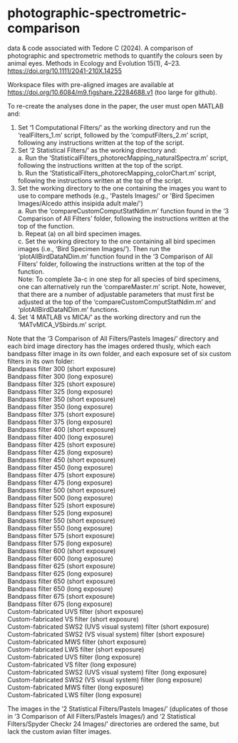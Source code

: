 # photographic-spectrometric-comparison
data & code associated with Tedore C (2024). A comparison of photographic and spectrometric methods to quantify the colours seen by animal eyes. Methods in Ecology and Evolution 15(1), 4–23. https://doi.org/10.1111/2041-210X.14255

Workspace files with pre-aligned images are available at https://doi.org/10.6084/m9.figshare.22284688.v1 (too large for github). 

To re-create the analyses done in the paper, the user must open MATLAB and:
1.  Set ‘1 Computational Filters/’ as the working directory and run the ‘realFilters_1.m’ script, followed by the ‘computFilters_2.m’ script, following any instructions written at the top of the script.
2.  Set ‘2 Statistical Filters/’ as the working directory and:  
    a.  Run the ‘StatisticalFilters_photorecMapping_naturalSpectra.m’ script, following the instructions written at the top of the script.  
    b.  Run the ‘StatisticalFilters_photorecMapping_colorChart.m’ script, following the instructions written at the top of the script.  
3.  Set the working directory to the one containing the images you want to use to compare methods (e.g., 'Pastels Images/' or 'Bird Specimen Images/Alcedo atthis insipida adult male/')  
    a.  Run the ‘compareCustomComputStatNdim.m’ function found in the ‘3 Comparison of All Filters’ folder, following the instructions written at the top of the function.  
    b.  Repeat (a) on all bird specimen images.  
    c.  Set the working directory to the one containing all bird specimen images (i.e., ‘Bird Specimen Images/’). Then run the ‘plotAllBirdDataNDim.m’ function found in the ‘3 Comparison of All Filters’ folder, following the instructions written at the top of the function.  
    Note: To complete 3a-c in one step for all species of bird specimens, one can alternatively run the ‘compareMaster.m’ script. Note, however, that there are a number of adjustable parameters that must first be adjusted at the top of the ‘compareCustomComputStatNdim.m’ and ‘plotAllBirdDataNDim.m’ functions.  
4.  Set ‘4 MATLAB vs MICA/’ as the working directory and run the ‘MATvMICA_VSbirds.m’ script.

Note that the ‘3 Comparison of All Filters/Pastels Images/’ directory and each bird image directory has the images ordered thusly, which each bandpass filter image in its own folder, and each exposure set of six custom filters in its own folder:   
Bandpass filter 300 (short exposure)  
Bandpass filter 300 (long exposure)  
Bandpass filter 325 (short exposure)  
Bandpass filter 325 (long exposure)  
Bandpass filter 350 (short exposure)  
Bandpass filter 350 (long exposure)  
Bandpass filter 375 (short exposure)  
Bandpass filter 375 (long exposure)  
Bandpass filter 400 (short exposure)  
Bandpass filter 400 (long exposure)  
Bandpass filter 425 (short exposure)  
Bandpass filter 425 (long exposure)  
Bandpass filter 450 (short exposure)  
Bandpass filter 450 (long exposure)  
Bandpass filter 475 (short exposure)  
Bandpass filter 475 (long exposure)  
Bandpass filter 500 (short exposure)  
Bandpass filter 500 (long exposure)  
Bandpass filter 525 (short exposure)  
Bandpass filter 525 (long exposure)  
Bandpass filter 550 (short exposure)  
Bandpass filter 550 (long exposure)  
Bandpass filter 575 (short exposure)  
Bandpass filter 575 (long exposure)  
Bandpass filter 600 (short exposure)  
Bandpass filter 600 (long exposure)  
Bandpass filter 625 (short exposure)  
Bandpass filter 625 (long exposure)  
Bandpass filter 650 (short exposure)  
Bandpass filter 650 (long exposure)  
Bandpass filter 675 (short exposure)  
Bandpass filter 675 (long exposure)  
Custom-fabricated UVS filter (short exposure)  
Custom-fabricated VS filter (short exposure)  
Custom-fabricated SWS2 (UVS visual system) filter (short exposure)  
Custom-fabricated SWS2 (VS visual system) filter (short exposure)  
Custom-fabricated MWS filter (short exposure)  
Custom-fabricated LWS filter (short exposure)  
Custom-fabricated UVS filter (long exposure)  
Custom-fabricated VS filter (long exposure)  
Custom-fabricated SWS2 (UVS visual system) filter (long exposure)  
Custom-fabricated SWS2 (VS visual system) filter (long exposure)  
Custom-fabricated MWS filter (long exposure)  
Custom-fabricated LWS filter (long exposure)  

The images in the ‘2 Statistical Filters/Pastels Images/’ (duplicates of those in ‘3 Comparison of All Filters/Pastels Images/) and ‘2 Statistical Filters/Spyder Checkr 24 Images/’ directories are ordered the same, but lack the custom avian filter images.
